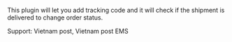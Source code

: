 This plugin will let you add tracking code and it will check if the shipment is delivered to change
order status.

Support: Vietnam post, Vietnam post EMS
